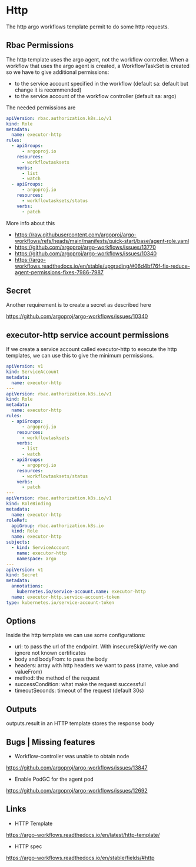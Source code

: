 # Http

The http argo workflows template permit to do some http requests.

## Rbac Permissions

The http template uses the argo agent, not the workflow controller.
When a workflow that uses the argo agent is created, a WorkflowTaskSet is created so we have to give additional permissions:

- to the service account specified in the workflow (default sa: default but change it is recommended)
- to the service account of the workflow controller (default sa: argo)

The needed permissions are

```yaml
apiVersion: rbac.authorization.k8s.io/v1
kind: Role
metadata:
  name: executor-http
rules:
  - apiGroups:
      - argoproj.io
    resources:
      - workflowtasksets
    verbs:
      - list
      - watch
  - apiGroups:
      - argoproj.io
    resources:
      - workflowtasksets/status
    verbs:
      - patch
```

More info about this

- <https://raw.githubusercontent.com/argoproj/argo-workflows/refs/heads/main/manifests/quick-start/base/agent-role.yaml>
- <https://github.com/argoproj/argo-workflows/issues/13770>
- <https://github.com/argoproj/argo-workflows/issues/10340>
- <https://argo-workflows.readthedocs.io/en/stable/upgrading/#06d4bf76f-fix-reduce-agent-permissions-fixes-7986-7987>

## Secret

Another requirement is to create a secret as described here

<https://github.com/argoproj/argo-workflows/issues/10340>

## executor-http service account permissions

If we create a service account called executor-http to execute the http templates, we can use this to give the minimum permissions.

```yaml
apiVersion: v1
kind: ServiceAccount
metadata:
  name: executor-http
---
apiVersion: rbac.authorization.k8s.io/v1
kind: Role
metadata:
  name: executor-http
rules:
  - apiGroups:
      - argoproj.io
    resources:
      - workflowtasksets
    verbs:
      - list
      - watch
  - apiGroups:
      - argoproj.io
    resources:
      - workflowtasksets/status
    verbs:
      - patch
---
apiVersion: rbac.authorization.k8s.io/v1
kind: RoleBinding
metadata:
  name: executor-http
roleRef:
  apiGroup: rbac.authorization.k8s.io
  kind: Role
  name: executor-http
subjects:
  - kind: ServiceAccount
    name: executor-http
    namespace: argo
---
apiVersion: v1
kind: Secret
metadata:
  annotations:
    kubernetes.io/service-account.name: executor-http
  name: executor-http.service-account-token
type: kubernetes.io/service-account-token
```

## Options

Inside the http template we can use some configurations:

- url: to pass the url of the endpoint. With insecureSkipVerify we can ignore not known certificates
- body and bodyFrom: to pass the body
- headers: array with http headers we want to pass (name, value and valueFrom)
- method: the method of the request
- successCondition: what make the request successfull
- timeoutSeconds: timeout of the request (default 30s)

## Outputs

outputs.result in an HTTP template stores the response body

## Bugs | Missing features

- Workflow-controller was unable to obtain node

<https://github.com/argoproj/argo-workflows/issues/13847>

- Enable PodGC for the agent pod

<https://github.com/argoproj/argo-workflows/issues/12692>

## Links

- HTTP Template

<https://argo-workflows.readthedocs.io/en/latest/http-template/>

- HTTP spec

<https://argo-workflows.readthedocs.io/en/stable/fields/#http>
